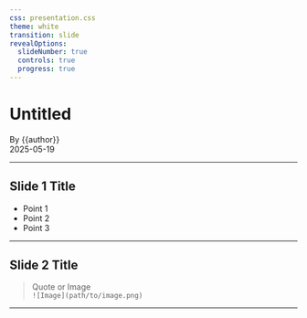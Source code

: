 ```yaml
---
css: presentation.css
theme: white
transition: slide
revealOptions:
  slideNumber: true
  controls: true
  progress: true
---
```


# Untitled

By {{author}}  
2025-05-19

---

## Slide 1 Title

- Point 1
- Point 2
- Point 3

---

## Slide 2 Title

> Quote or Image  
> `![Image](path/to/image.png)`

---

